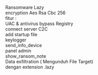 Ransomware Lazy <br>
encryption Aes Rsa Cbc 256<br>
fitur :<br>
UAC & antivirus bypass Registry<br>
connect server C2C<br>
add startup file<br>
keylogger<br>
send_info_device<br>
panel admin<br>
show_ransom_note<br>
Data exfiltration ( Mengunduh File Target)<br>
dengan extension .lazy
